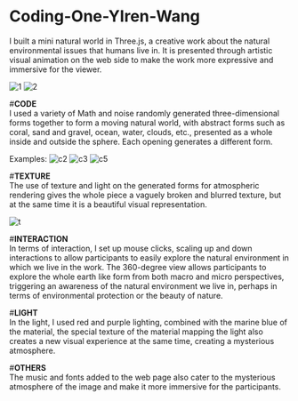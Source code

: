 # Coding-One-YIren-Wang

<The Place Where We Live>
 I built a mini natural world in Three.js, a creative work about the natural environmental issues that humans live in. It is presented through artistic visual animation on the web side to make the work more expressive and immersive for the viewer.  
  
  ![1](https://user-images.githubusercontent.com/119879041/205743849-24a4b747-4f8a-4c7e-9797-cff83c516c02.png)
![2](https://user-images.githubusercontent.com/119879041/205743867-e2a94d0d-6749-45c3-aee3-228c51d2d35a.png)

  
  #**CODE**  
  I used a variety of Math and noise randomly generated three-dimensional forms together to form a moving natural world, with abstract forms such as coral, sand and gravel, ocean, water, clouds, etc., presented as a whole inside and outside the sphere. Each opening generates a different form.
  
  Examples:
  ![c2](https://user-images.githubusercontent.com/119879041/205739601-bade0f0c-2341-4811-a4d8-de32c74132a7.png)
  ![c3](https://user-images.githubusercontent.com/119879041/205739604-30adfcd7-7877-4478-8a63-5c990305ff3c.png)
  ![c5](https://user-images.githubusercontent.com/119879041/205739615-2e51f46a-6801-460c-be7f-431647c66b9f.png)

  
   #**TEXTURE**  
  The use of texture and light on the generated forms for atmospheric rendering gives the whole piece a vaguely broken and blurred texture, but at the same time it is a beautiful visual representation.

  ![t](https://user-images.githubusercontent.com/119879041/205741662-a87b58ab-6906-4b38-aa7f-310ea37cee1b.jpg)
  
   #**INTERACTION**  
  In terms of interaction, I set up mouse clicks, scaling up and down interactions to allow participants to easily explore the natural environment in which we live in 
the work. The 360-degree view allows participants to explore the whole earth like form from both macro and micro perspectives, triggering an awareness of the natural environment we live in, perhaps in terms of environmental protection or the beauty of nature.
  
   #**LIGHT**  
  In the light, I used red and purple lighting, combined with the marine blue of the material, the special texture of the material mapping the light also creates a new visual experience at the same time, creating a mysterious atmosphere.
  
   #**OTHERS**  
  The music and fonts added to the web page also cater to the mysterious atmosphere of the image and make it more immersive for the participants. 
